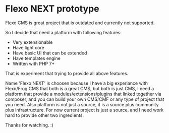 # Flexo NEXT prototype

Flexo CMS is great project that is outdated and currently not supported.

So I decide that need a platform with following features:
- Very extensionable
- Have light core
- Have basic UI that can be extended
- Have templates engine
- Written with PHP 7+

That is experiment that trying to provide all above features.

Name 'Flexo NEXT' is choosen because I have a big experiance with Flexo/Frog CMS
that both is a great CMS, but both is just CMS, I need a platform that provide
a modules/extensions/plugins that linked together via composer, and you can build
your own CMS/CMF or any type of project that you need. Also platform is not just
a source, it is a source plus community plus infrastructure. For now current
project is just a source, and I need work hard to provide other two ingredients.

Thanks for watching. :)

